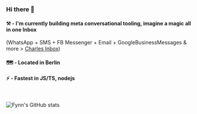 ### Hi there 👋

#### ⚒ - I'm currently building meta conversational tooling, imagine a magic all in one **Inbox**  
(WhatsApp + SMS + FB Messenger + Email + GoogleBusinessMessages & more > [Charles Inbox](https://www.hello-charles.com/))

#### 🗺 - Located in Berlin

#### ⚡ - Fastest in JS/TS, nodejs

&emsp;

![Fynn's GitHub stats](https://github-readme-stats.vercel.app/api?username=haayhappen&count_private=true&show_icons=true&theme=vue)    

<!--
![Top Langs](https://github-readme-stats.vercel.app/api/top-langs/?username=haayhappen&theme=vue)

**haayhappen/haayhappen** is a ✨ _special_ ✨ repository because its `README.md` (this file) appears on your GitHub profile.

Here are some ideas to get you started:

- 🔭 I’m currently working on ...
- 🌱 I’m currently learning ...
- 👯 I’m looking to collaborate on ...
- 🤔 I’m looking for help with ...
- 💬 Ask me about ...
- 📫 How to reach me: ...
- 😄 Pronouns: ...
- ⚡ Fun fact: ...
-->
